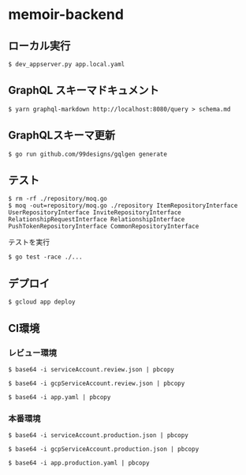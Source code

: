 # memoir-backend

## ローカル実行

```
$ dev_appserver.py app.local.yaml
```

## GraphQL スキーマドキュメント

```
$ yarn graphql-markdown http://localhost:8080/query > schema.md
```

## GraphQLスキーマ更新

```
$ go run github.com/99designs/gqlgen generate
```

## テスト

```
$ rm -rf ./repository/moq.go
$ moq -out=repository/moq.go ./repository ItemRepositoryInterface UserRepositoryInterface InviteRepositoryInterface RelationshipRequestInterface RelationshipInterface PushTokenRepositoryInterface CommonRepositoryInterface
```

テストを実行
```
$ go test -race ./...
```

## デプロイ

```
$ gcloud app deploy
```


## CI環境

### レビュー環境

```
$ base64 -i serviceAccount.review.json | pbcopy
```

```
$ base64 -i gcpServiceAccount.review.json | pbcopy
```

```
$ base64 -i app.yaml | pbcopy
```

### 本番環境

```
$ base64 -i serviceAccount.production.json | pbcopy
```

```
$ base64 -i gcpServiceAccount.production.json | pbcopy
```

```
$ base64 -i app.production.yaml | pbcopy
```

